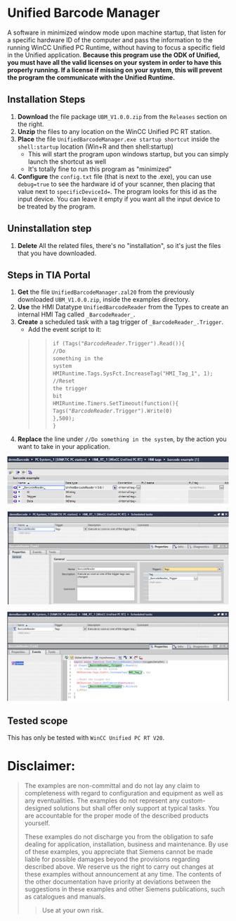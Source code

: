 # Unified Barcode Manager
A software in minimized window mode upon machine startup, that listen for a specific hardware ID of the computer and pass the information to the running WinCC Unified PC Runtime, without having to focus a specific field in the Unified application. **Because this program use the ODK of Unified, you must have all the valid licenses on your system in order to have this properly running. If a license if missing on your system, this will prevent the program the communicate with the Unified Runtime.**

## Installation Steps
1. **Download** the file package `UBM_V1.0.0.zip` from the `Releases` section on the right.
2. **Unzip** the files to any location on the WinCC Unified PC RT station.
3. **Place** the file `UnifiedBarcodeManager.exe startup shortcut` inside the `shell:startup` location (Win+R and then shell:startup)
	- This will start the program upon windows startup, but you can simply launch the shortcut as well
	- It's totally fine to run this program as "minimized"
4. **Configure** the `config.txt` file (that is next to the .exe), you can use `debug=true` to see the hardware id of your scanner, then placing that value next to `specificDeviceId=`. The program looks for this id as the input device. You can leave it empty if you want all the input device to be treated by the program.

## Uninstallation step
1. **Delete** All the related files, there's no "installation", so it's just the files that you have downloaded.

## Steps in TIA Portal
1. **Get** the file `UnifiedBarcodeManager.zal20` from the previously downloaded `UBM_V1.0.0.zip`, inside the examples directory.
2. **Use** the HMI Datatype `UnifiedBarcodeReader` from the Types to create an internal HMI Tag called `_BarcodeReader_`.
4. **Create** a scheduled task with a tag trigger of `_BarcodeReader_.Trigger`.
	- Add the event script to it:
	>> <code>if (Tags("_BarcodeReader_.Trigger").Read()){<br>//Do something in the system<br>HMIRuntime.Tags.SysFct.IncreaseTag("HMI_Tag_1", 1);<br>//Reset the trigger bit<br>HMIRuntime.Timers.SetTimeout(function(){<br>Tags("_BarcodeReader_.Trigger").Write(0)<br>},500);<br>}</code>
5. **Replace** the line under `//Do something in the system`, by the action you want to take in your application.

![Internal Tag](./media/UBM-Tag.png)

![Scheduled Task trigger](./media/UBM-ST1.png)

![Scheduled Task event](./media/UBM-ST2.png)

## Tested scope

This has only be tested with `WinCC Unified PC RT V20`.
# Disclaimer:

>  The examples are non-committal and do not lay any claim to completeness with regard to configuration and equipment as well as any eventualities. The examples do not represent any custom-designed solutions but shall offer only support at typical tasks. You are accountable for the proper mode of the described products yourself.
> 
>  These examples do not discharge you from the obligation to safe dealing for application, installation, business and maintenance. By use of these examples, you appreciate that Siemens cannot be made liable for possible damages beyond the provisions regarding described above. We reserve us the right to carry out changes at these examples without announcement at any time. The contents of the other documentation have priority at deviations between the suggestions in these examples and other Siemens publications, such as catalogues  and manuals.
>  > Use at your own risk.